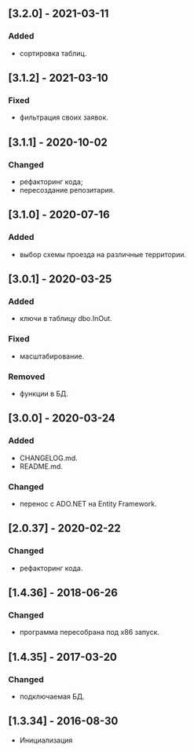 ## [3.2.0] - 2021-03-11
### Added
- сортировка таблиц.

## [3.1.2] - 2021-03-10
### Fixed 
- фильтрация своих заявок.

## [3.1.1] - 2020-10-02
### Changed
- рефакторинг кода;
- пересоздание репозитария.

## [3.1.0] - 2020-07-16
### Added
- выбор схемы проезда на различные территории.

## [3.0.1] - 2020-03-25
### Added
- ключи в таблицу dbo.InOut.
### Fixed
- масштабирование.
### Removed
- функции в БД.

## [3.0.0] - 2020-03-24
### Added
- CHANGELOG.md.
- README.md.
### Changed
- перенос с ADO.NET на Entity Framework.

## [2.0.37] - 2020-02-22
### Changed
- рефакторинг кода.

## [1.4.36] - 2018-06-26
### Changed
- программа пересобрана под х86 запуск.

## [1.4.35] - 2017-03-20
### Changed
- подключаемая БД.

## [1.3.34] - 2016-08-30
- Инициализация